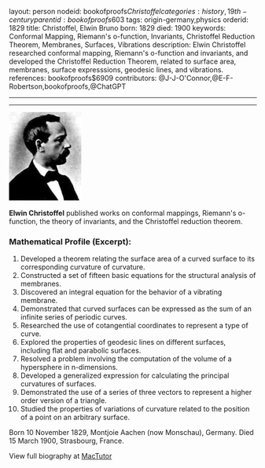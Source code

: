layout: person
nodeid: bookofproofs$Christoffel
categories: history,19th-century
parentid: bookofproofs$603
tags: origin-germany,physics
orderid: 1829
title: Christoffel, Elwin Bruno
born: 1829
died: 1900
keywords: Conformal Mapping, Riemann's o-function, Invariants, Christoffel Reduction Theorem, Membranes, Surfaces, Vibrations
description: Elwin Christoffel researched conformal mapping, Riemann's o-function and invariants, and developed the Christoffel Reduction Theorem, related to surface area, membranes, surface expresssions, geodesic lines, and vibrations.
references: bookofproofs$6909
contributors: @J-J-O'Connor,@E-F-Robertson,bookofproofs,@ChatGPT

---



---

![Christoffel.jpg](https://github.com/bookofproofs/bookofproofs.github.io/blob/main/_sources/_assets/images/portraits/Christoffel.jpg?raw=true)

**Elwin Christoffel** published works on conformal mappings, Riemann's o-function, the theory of invariants, and the Christoffel reduction theorem.

### Mathematical Profile (Excerpt):
1. Developed a theorem relating the surface area of a curved surface to its corresponding curvature of curvature. 
2. Constructed a set of fifteen basic equations for the structural analysis of membranes. 
3. Discovered an integral equation for the behavior of a vibrating membrane. 
4. Demonstrated that curved surfaces can be expressed as the sum of an infinite series of periodic curves. 
5. Researched the use of cotangential coordinates to represent a type of curve.
6. Explored the properties of geodesic lines on different surfaces, including flat and parabolic surfaces. 
7. Resolved a problem involving the computation of the volume of a hypersphere in n-dimensions. 
8. Developed a generalized expression for calculating the principal curvatures of surfaces. 
9. Demonstrated the use of a series of three vectors to represent a higher order version of a triangle. 
10. Studied the properties of variations of curvature related to the position of a point on an arbitrary surface.

Born 10 November 1829, Montjoie Aachen (now Monschau), Germany. Died 15 March 1900, Strasbourg, France.

View full biography at [MacTutor](https://mathshistory.st-andrews.ac.uk/Biographies/Christoffel/)
